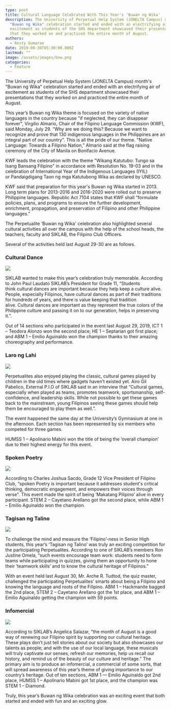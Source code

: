 ```yaml
---
type: post
title: Cultural Language Celebrated With This Year's 'Buwan ng Wika'
description: The University of Perpetual Help System (JONELTA Campus) month's
  "Buwan ng Wika" celebration started and ended with an electrifying air of
  excitement as students of the SHS department showcased their presentations
  that they worked on and practiced the entire month of August.
authors:
  - Resty Gumarao
date: 2019-08-30T05:30:00.000Z
lastmod: ""
image: /assets/images/bnw.png
categories:
  - Feature
---
```

The University of Perpetual Help System (JONELTA Campus) month's "Buwan ng Wika" celebration started and ended with an electrifying air of excitement as students of the SHS department showcased their presentations that they worked on and practiced the entire month of August.

This year’s Buwan ng Wika theme is focused on the variety of native languages in the country ​​because "if neglected, they can disappear forever", Virgilio Almario, Chair of the Filipino Language Commission (KWF), said Monday, July 29. “Why are we doing this? Because we want to recognize and prove that 130 indigenous languages ​​in the Philippines are an integral part of our country". This is all the pride of our theme. "Native Language: Towards a Filipino Nation,” Almario said at the flag raising ceremony of the City of Manila on Bonifacio Avenue. 

KWF leads the celebration with the theme "Wikang Katutubo: Tungo sa Isang Bansang Filipino" in accordance with Resolution No. 19-03 and in the celebration of International Year of the Indigenous Languages (IYIL) or Pandaigdigang Taon ng mga Katutubong Wika as declared by UNESCO. 

KWF said that preparation for this year's Buwan ng Wika started in 2013. Long term plans for 2013-2016 and 2016-2020 were rolled out to preserve Philippine languages. Republic Act 7104 states that KWF shall “formulate policies, plans, and programs to ensure the further development, enrichment, propagation, and preservation of Filipino and other Philippine languages.”

The Perpetualite ‘Buwan ng Wika' celebration also highlighted several cultural activities all over the campus with the help of the school heads, the teachers, faculty and SIKLAB, the Filipino Club Officers.

Several of the activities held last August 29-30 are as follows.

### Cultural Dance

![](/assets/images/bnw-cultural.jpg)

SIKLAB wanted to make this year’s celebration truly memorable. According to John Paul Laudato SIKLAB’s President for Grade 11, “Students think cultural dances are important because they help keep a culture alive. People, especially Filipinos, have cultural dances as part of their traditions for hundreds of years, and there is value keeping that tradition alive. Cultural dances are important as they represent the true colors of the Philippine culture and passing it on to our generation, helps in preserving it.”.

Out of 14 sections who participated in the event last August 29, 2019, ICT 1 – Teodora Alonzo won the second place; HE 1 – Septarian got first place; and ABM 1 – Emilio Aguinaldo won the champion thanks to their amazing choreography and performance.

### Laro ng Lahi

![](/assets/images/bnw-lnh.jpg)

Perpetualites also enjoyed playing the classic, cultural games played by children in the old times where gadgets haven’t existed yet. Airo Gil Pabelico, External P.I.O of SIKLAB said in an interview that “Cultural games, especially when played as teams, promotes teamwork, sportsmanship, self-confidence, and leadership skills. While not possible to get these games back to the mainstream, young Filipinos seeing these games should help them be encouraged to play them as well.”. 

The event happened the same day at the University’s Gymnasium at one in the afternoon. Each section has been represented by six members who competed for three games.

HUMSS 1 – Apolinario Mabini won the title of being the ‘overall champion’ due to their highest energy for this event.

### Spoken Poetry

![](/assets/images/bnw-spoken.jpg)

According to Charles Joshua Sacdo, Grade 12 Vice President of Filipino Club, “spoken Poetry is important because it addresses student's critical thinking, democratic engagement, and empowers their voices through verse". This event made the spirit of being ‘Makatang Pilipino’ alive in every participant. STEM 2 – Cayetano Arellano got the second place, while ABM 1 – Emilio Aguinaldo won the champion.

### Tagisan ng Talino 

![](/assets/images/bnw-tagisan.jpg)

To challenge the mind and measure the ‘Filipino’-ness in Senior High students, this year’s ‘Tagisan ng Talino’ was truly an exciting competition for the participating Perpetualites. According to one of SIKLAB’s members Ron Justine Omela, “such events encourage team work: students need to form teams while participating in quizzes, giving them an opportunity to hone their ‘teamwork skills’ and to know the cultural heritage of Filipinos.”

With an event held last August 30, Mr. Arche R. Tudtod, the quiz master, challenged the participating Perpetualites’ smarts about being a Filipino and knowing the language and roots of the Filipino. ABM 1 – Hackmanite bagged the 2nd place, STEM 2 – Cayetano Arellano got the 1st place, and ABM 1 – Emilio Aguinaldo getting the champion with 59 points.

### Infomercial

![](/assets/images/bnw-info.jpg)

According to SIKLAB’s Angelica Salazar, “the month of August is a good way of renewing our Filipino spirit by supporting our cultural heritage. These plays don’t just tell stories about our society but also showcases our talents as people; and with the use of our local language, these musicals will truly captivate our senses, refresh our memories, help us recall our history, and remind us of the beauty of our culture and heritage.” The primary aim is to produce an infomercial, a commercial of some sorts, that will spread awareness of this year’s theme of giving importance to our country’s heritage. Out of ten sections, ABM 1 — Emilio Aguinaldo got 2nd place, HUMSS 1 – Apolinario Mabini got 1st place, and the champion was STEM 1 – Diamond.

Truly, this year’s Buwan ng Wika celebration was an exciting event that both started and ended with fun and an exciting glow.